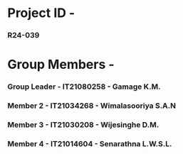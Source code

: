 # Project ID - 
### R24-039


# Group Members - 
### Group Leader - IT21080258 - Gamage K.M. 
### Member 2 - IT21034268 - Wimalasooriya S.A.N
### Member 3 - IT21030208 - Wijesinghe D.M.
### Member 4 - IT21014604 - Senarathna L.W.S.L.
